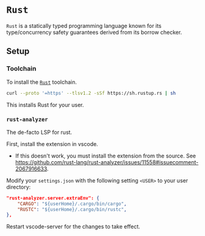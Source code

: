 # `Rust`
`Rust` is a statically typed programming language known for its type/concurrency safety guarantees derived from its borrow checker.

## Setup
### Toolchain
To install the [`Rust`](https://www.rust-lang.org/tools/install) toolchain.

```bash
curl --proto '=https' --tlsv1.2 -sSf https://sh.rustup.rs | sh
```

This installs Rust for your user.

### `rust-analyzer`
The de-facto LSP for rust.

First, install the extension in vscode.
* If this doesn't work, you must install the extension from the source. See https://github.com/rust-lang/rust-analyzer/issues/11558#issuecomment-2067916633.

Modify your `settings.json` with the following setting `<USER>` to your user directory:
```json
"rust-analyzer.server.extraEnv": {
    "CARGO": "${userHome}/.cargo/bin/cargo",
    "RUSTC": "${userHome}/.cargo/bin/rustc",
},
```
Restart vscode-server for the changes to take effect.
